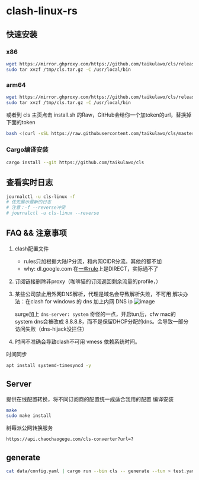 # clash-linux-rs
## 快速安装
### x86

```bash
wget https://mirror.ghproxy.com/https://github.com/taikulawo/cls/releases/download/release/cls-x86_64-unknown-linux-musl.tar.gz -O /tmp/cls.tar.gz
sudo tar xvzf /tmp/cls.tar.gz -C /usr/local/bin
```
### arm64

```bash
wget https://mirror.ghproxy.com/https://github.com/taikulawo/cls/releases/download/release/cls-aarch64-unknown-linux-musl.tar.gz -O /tmp/cls.tar.gz
sudo tar xvzf /tmp/cls.tar.gz -C /usr/local/bin
```

或者到 cls 主页点击 install.sh 的Raw，GitHub会给你一个加token的url，替换掉下面的token

```bash
bash <(curl -sSL https://raw.githubusercontent.com/taikulawo/cls/master/install.sh?token=<token>)
```

### Cargo编译安装

```bash
cargo install --git https://github.com/taikulawo/cls
```

## 查看实时日志

```bash
journalctl -u cls-linux -f
# 优先展示最新的日志
# 注意：-f --reverse冲突
# journalctl -u cls-linux --reverse
```

## FAQ && 注意事项
1. clash配置文件
   - rules只加根据大陆IP分流，和内网CIDR分流。其他的都不加
   - why: dl.google.com 在[一些rule](https://raw.githubusercontent.com/Loyalsoldier/clash-rules/release/direct.txt)上是DIRECT，实际通不了
2. 订阅链接删除非proxy（咖啡猫的订阅返回剩余流量的profile，）

3. 某些公司禁止用外网DNS解析，代理是域名会导致解析失败，不可用
   解决办法：在clash for windows 的 dns 加上内网 DNS ip
   ![image](https://github.com/iamwwcposts/articles/assets/24750337/6dcde701-10b0-47c6-83b4-469452fdf76e)

   surge加上 `dns-server: system`
   奇怪的一点，开启tun后，cfw mac的system dns会被改成 8.8.8.8，而不是保留DHCP分配的dns。会导致一部分访问失败（dns-hijack没拦住）
4. 时间不准确会导致clash不可用
vmess 依赖系统时间。

时间同步
```bash
apt install systemd-timesyncd -y
```

## Server

提供在线配置转换，将不同订阅商的配置统一成适合我用的配置
编译安装

```bash
make
sudo make install
```

树莓派公网转换服务

```
https://api.chaochaogege.com/cls-converter?url=?
```

## generate

```bash
cat data/config.yaml | cargo run --bin cls -- generate --tun > test.yaml
```
